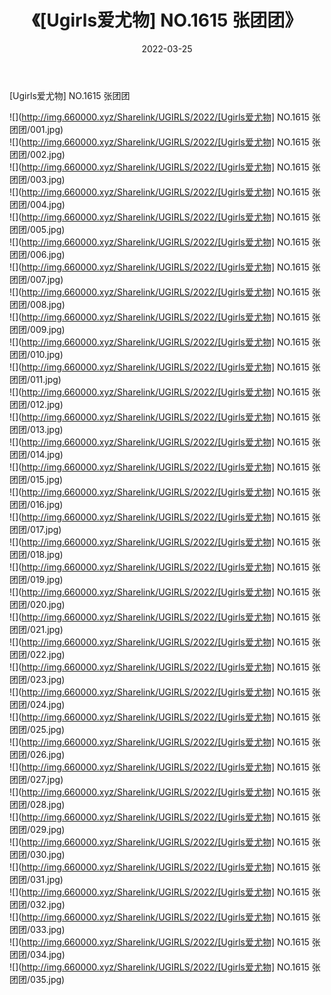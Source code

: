﻿---
layout: post
title:  《[Ugirls爱尤物] NO.1615 张团团》
date:   2022-03-25
img: http://img.660000.xyz/Sharelink/UGIRLS/2022/[Ugirls爱尤物] NO.1615 张团团/000.jpg
categories: [美女, 清纯, 唯美]
---

[Ugirls爱尤物] NO.1615 张团团

 ![](http://img.660000.xyz/Sharelink/UGIRLS/2022/[Ugirls爱尤物] NO.1615 张团团/001.jpg) <br>![](http://img.660000.xyz/Sharelink/UGIRLS/2022/[Ugirls爱尤物] NO.1615 张团团/002.jpg) <br>![](http://img.660000.xyz/Sharelink/UGIRLS/2022/[Ugirls爱尤物] NO.1615 张团团/003.jpg) <br>![](http://img.660000.xyz/Sharelink/UGIRLS/2022/[Ugirls爱尤物] NO.1615 张团团/004.jpg) <br>![](http://img.660000.xyz/Sharelink/UGIRLS/2022/[Ugirls爱尤物] NO.1615 张团团/005.jpg) <br>![](http://img.660000.xyz/Sharelink/UGIRLS/2022/[Ugirls爱尤物] NO.1615 张团团/006.jpg) <br>![](http://img.660000.xyz/Sharelink/UGIRLS/2022/[Ugirls爱尤物] NO.1615 张团团/007.jpg) <br>![](http://img.660000.xyz/Sharelink/UGIRLS/2022/[Ugirls爱尤物] NO.1615 张团团/008.jpg) <br>![](http://img.660000.xyz/Sharelink/UGIRLS/2022/[Ugirls爱尤物] NO.1615 张团团/009.jpg) <br>![](http://img.660000.xyz/Sharelink/UGIRLS/2022/[Ugirls爱尤物] NO.1615 张团团/010.jpg) <br>![](http://img.660000.xyz/Sharelink/UGIRLS/2022/[Ugirls爱尤物] NO.1615 张团团/011.jpg) <br>![](http://img.660000.xyz/Sharelink/UGIRLS/2022/[Ugirls爱尤物] NO.1615 张团团/012.jpg) <br>![](http://img.660000.xyz/Sharelink/UGIRLS/2022/[Ugirls爱尤物] NO.1615 张团团/013.jpg) <br>![](http://img.660000.xyz/Sharelink/UGIRLS/2022/[Ugirls爱尤物] NO.1615 张团团/014.jpg) <br>![](http://img.660000.xyz/Sharelink/UGIRLS/2022/[Ugirls爱尤物] NO.1615 张团团/015.jpg) <br>![](http://img.660000.xyz/Sharelink/UGIRLS/2022/[Ugirls爱尤物] NO.1615 张团团/016.jpg) <br>![](http://img.660000.xyz/Sharelink/UGIRLS/2022/[Ugirls爱尤物] NO.1615 张团团/017.jpg) <br>![](http://img.660000.xyz/Sharelink/UGIRLS/2022/[Ugirls爱尤物] NO.1615 张团团/018.jpg) <br>![](http://img.660000.xyz/Sharelink/UGIRLS/2022/[Ugirls爱尤物] NO.1615 张团团/019.jpg) <br>![](http://img.660000.xyz/Sharelink/UGIRLS/2022/[Ugirls爱尤物] NO.1615 张团团/020.jpg) <br>![](http://img.660000.xyz/Sharelink/UGIRLS/2022/[Ugirls爱尤物] NO.1615 张团团/021.jpg) <br>![](http://img.660000.xyz/Sharelink/UGIRLS/2022/[Ugirls爱尤物] NO.1615 张团团/022.jpg) <br>![](http://img.660000.xyz/Sharelink/UGIRLS/2022/[Ugirls爱尤物] NO.1615 张团团/023.jpg) <br>![](http://img.660000.xyz/Sharelink/UGIRLS/2022/[Ugirls爱尤物] NO.1615 张团团/024.jpg) <br>![](http://img.660000.xyz/Sharelink/UGIRLS/2022/[Ugirls爱尤物] NO.1615 张团团/025.jpg) <br>![](http://img.660000.xyz/Sharelink/UGIRLS/2022/[Ugirls爱尤物] NO.1615 张团团/026.jpg) <br>![](http://img.660000.xyz/Sharelink/UGIRLS/2022/[Ugirls爱尤物] NO.1615 张团团/027.jpg) <br>![](http://img.660000.xyz/Sharelink/UGIRLS/2022/[Ugirls爱尤物] NO.1615 张团团/028.jpg) <br>![](http://img.660000.xyz/Sharelink/UGIRLS/2022/[Ugirls爱尤物] NO.1615 张团团/029.jpg) <br>![](http://img.660000.xyz/Sharelink/UGIRLS/2022/[Ugirls爱尤物] NO.1615 张团团/030.jpg) <br>![](http://img.660000.xyz/Sharelink/UGIRLS/2022/[Ugirls爱尤物] NO.1615 张团团/031.jpg) <br>![](http://img.660000.xyz/Sharelink/UGIRLS/2022/[Ugirls爱尤物] NO.1615 张团团/032.jpg) <br>![](http://img.660000.xyz/Sharelink/UGIRLS/2022/[Ugirls爱尤物] NO.1615 张团团/033.jpg) <br>![](http://img.660000.xyz/Sharelink/UGIRLS/2022/[Ugirls爱尤物] NO.1615 张团团/034.jpg) <br>![](http://img.660000.xyz/Sharelink/UGIRLS/2022/[Ugirls爱尤物] NO.1615 张团团/035.jpg) <br>